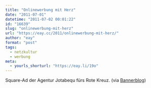 ```yaml
---
title: "Onlinewerbung mit Herz"
date: "2011-07-01"
datetime: "2011-07-02 00:01:22"
id: "16639"
slug: "onlinewerbung-mit-herz"
url: "https://eay.cc/2011/onlinewerbung-mit-herz/"
author: "eay"
format: "post"
tags:
  - netzkultur
  - werbung
meta:
  - yourls_shorturl: "https://eay.li/19o"
---
```


  Square-Ad der Agentur Jotabequ fürs Rote Kreuz. (via [Bannerblog](http://www.bannerblog.com.au/2011/04/red_cross_cpr.php))
